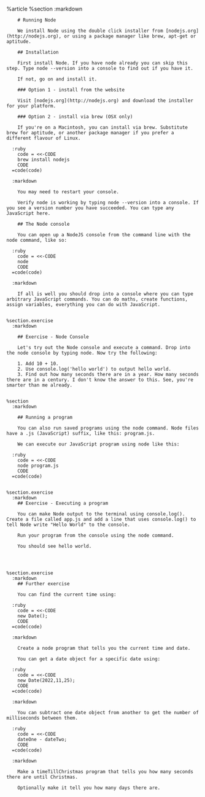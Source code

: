 %article
    %section
      :markdown
  
        # Running Node
  
        We install Node using the double click installer from [nodejs.org](http://nodejs.org), or using a package manager like brew, apt-get or aptitude.
  
        ## Installation
  
        First install Node. If you have node already you can skip this step. Type node --version into a console to find out if you have it.
  
        If not, go on and install it.
  
        ### Option 1 - install from the website
  
        Visit [nodejs.org](http://nodejs.org) and download the installer for your platform.
  
        ### Option 2 - install via brew (OSX only)
  
        If you're on a Macintosh, you can install via brew. Substitute brew for aptitude, or another package manager if you prefer a different flavour of Linux.
  
      :ruby
        code = <<-CODE
        brew install nodejs
        CODE
      =code(code)
  
      :markdown
  
        You may need to restart your console.
  
        Verify node is working by typing node --version into a console. If you see a version number you have succeeded. You can type any JavaScript here.
  
        ## The Node console
  
        You can open up a NodeJS console from the command line with the node command, like so:
  
      :ruby
        code = <<-CODE
        node
        CODE
      =code(code)
  
      :markdown
  
        If all is well you should drop into a console where you can type arbitrary JavaScript commands. You can do maths, create functions, assign variables, everything you can do with JavaScript.
  
  
    %section.exercise
      :markdown
  
        ## Exercise - Node Console
  
        Let's try out the Node console and execute a command. Drop into the node console by typing node. Now try the following:
  
        1. Add 10 + 10.
        2. Use console.log('hello world') to output hello world.
        3. Find out how many seconds there are in a year. How many seconds there are in a century. I don't know the answer to this. See, you're smarter than me already.
  
  
    %section
      :markdown
  
        ## Running a program
  
        You can also run saved programs using the node command. Node files have a .js (JavaScript) suffix, like this: program.js.
  
        We can execute our JavaScript program using node like this:
  
      :ruby
        code = <<-CODE
        node program.js
        CODE
      =code(code)
  
  
    %section.exercise
      :markdown
        ## Exercise - Executing a program
  
        You can make Node output to the terminal using console.log(). Create a file called app.js and add a line that uses console.log() to tell Node write "Hello World" to the console.
  
        Run your program from the console using the node command.
  
        You should see hello world.
  
  
  
  
    %section.exercise
      :markdown
        ## Further exercise
  
        You can find the current time using:
  
      :ruby
        code = <<-CODE
        new Date();
        CODE
      =code(code)
  
      :markdown
  
        Create a node program that tells you the current time and date.
  
        You can get a date object for a specific date using:
  
      :ruby
        code = <<-CODE
        new Date(2022,11,25);
        CODE
      =code(code)
  
      :markdown
  
        You can subtract one date object from another to get the number of milliseconds between them.
  
      :ruby
        code = <<-CODE
        dateOne - dateTwo;
        CODE
      =code(code)
  
      :markdown
  
        Make a timeTillChristmas program that tells you how many seconds there are until Christmas.
  
        Optionally make it tell you how many days there are.
  